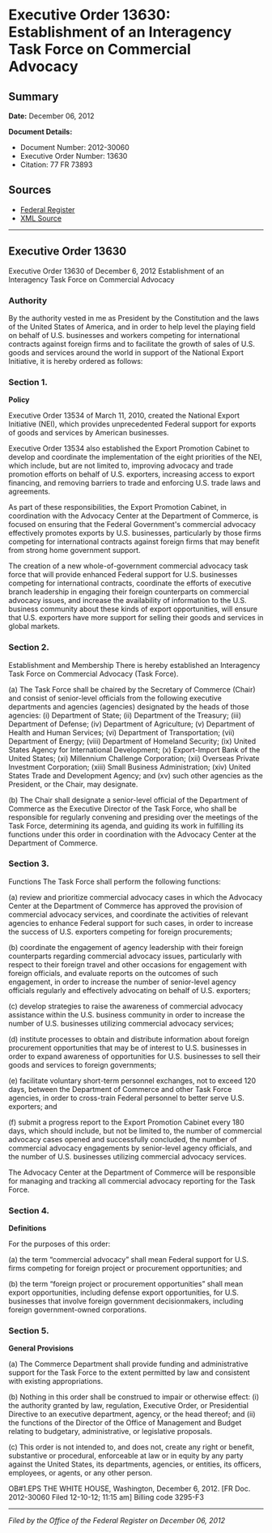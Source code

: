 # Executive Order 13630: Establishment of an Interagency Task Force on Commercial Advocacy

## Summary

**Date:** December 06, 2012

**Document Details:**
- Document Number: 2012-30060
- Executive Order Number: 13630
- Citation: 77 FR 73893

## Sources
- [Federal Register](https://www.federalregister.gov/documents/2012/12/11/2012-30060/establishment-of-an-interagency-task-force-on-commercial-advocacy)
- [XML Source](https://www.federalregister.gov/documents/full_text/xml/2012/12/11/2012-30060.xml)

---

## Executive Order 13630

Executive Order 13630 of December 6, 2012
Establishment of an Interagency Task Force on Commercial Advocacy
### Authority

By the authority vested in me as President by the Constitution and the laws of the United States of America, and in order to help level the playing field on behalf of U.S. businesses and workers competing for international contracts against foreign firms and to facilitate the growth of sales of U.S. goods and services around the world in support of the National Export Initiative, it is hereby ordered as follows:
### Section 1.

**Policy**

Executive Order 13534 of March 11, 2010, created the National Export Initiative (NEI), which provides unprecedented Federal support for exports of goods and services by American businesses.

Executive Order 13534 also established the Export Promotion Cabinet to develop and coordinate the implementation of the eight priorities of the NEI, which include, but are not limited to, improving advocacy and trade promotion efforts on behalf of U.S. exporters, increasing access to export financing, and removing barriers to trade and enforcing U.S. trade laws and agreements.

As part of these responsibilities, the Export Promotion Cabinet, in coordination with the Advocacy Center at the Department of Commerce, is focused on ensuring that the Federal Government's commercial advocacy effectively promotes exports by U.S. businesses, particularly by those firms competing for international contracts against foreign firms that may benefit from strong home government support.

The creation of a new whole-of-government commercial advocacy task force that will provide enhanced Federal support for U.S. businesses competing for international contracts, coordinate the efforts of executive branch leadership in engaging their foreign counterparts on commercial advocacy issues, and increase the availability of information to the U.S. business community about these kinds of export opportunities, will ensure that U.S. exporters have more support for selling their goods and services in global markets.
### Section 2.

Establishment and Membership
There is hereby established an Interagency Task Force on Commercial Advocacy (Task Force).

(a) The Task Force shall be chaired by the Secretary of Commerce (Chair) and consist of senior-level officials from the following executive departments and agencies (agencies) designated by the heads of those agencies:
    (i) Department of State;
    (ii) Department of the Treasury;
    (iii) Department of Defense;
    (iv) Department of Agriculture;
    (v) Department of Health and Human Services;
    (vi) Department of Transportation;
    (vii) Department of Energy;
    (viii) Department of Homeland Security;
    (ix) United States Agency for International Development;
    (x) Export-Import Bank of the United States;
    (xi) Millennium Challenge Corporation;
    (xii) Overseas Private Investment Corporation;
    (xiii) Small Business Administration;
    (xiv) United States Trade and Development Agency; and
    (xv) such other agencies as the President, or the Chair, may designate.

(b) The Chair shall designate a senior-level official of the Department of Commerce as the Executive Director of the Task Force, who shall be responsible for regularly convening and presiding over the meetings of the Task Force, determining its agenda, and guiding its work in fulfilling its functions under this order in coordination with the Advocacy Center at the Department of Commerce.
### Section 3.

Functions
The Task Force shall perform the following functions:

(a) review and prioritize commercial advocacy cases in which the Advocacy Center at the Department of Commerce has approved the provision of commercial advocacy services, and coordinate the activities of relevant agencies to enhance Federal support for such cases, in order to increase the success of U.S. exporters competing for foreign procurements;

(b) coordinate the engagement of agency leadership with their foreign counterparts regarding commercial advocacy issues, particularly with respect to their foreign travel and other occasions for engagement with foreign officials, and evaluate reports on the outcomes of such engagement, in order to increase the number of senior-level agency officials regularly and effectively advocating on behalf of U.S. exporters;

(c) develop strategies to raise the awareness of commercial advocacy assistance within the U.S. business community in order to increase the number of U.S. businesses utilizing commercial advocacy services;

(d) institute processes to obtain and distribute information about foreign procurement opportunities that may be of interest to U.S. businesses in order to expand awareness of opportunities for U.S. businesses to sell their goods and services to foreign governments;

(e) facilitate voluntary short-term personnel exchanges, not to exceed 120 days, between the Department of Commerce and other Task Force agencies, in order to cross-train Federal personnel to better serve U.S. exporters; and

(f) submit a progress report to the Export Promotion Cabinet every 180 days, which should include, but not be limited to, the number of commercial advocacy cases opened and successfully concluded, the number of commercial advocacy engagements by senior-level agency officials, and the number of U.S. businesses utilizing commercial advocacy services.

The Advocacy Center at the Department of Commerce will be responsible for managing and tracking all commercial advocacy reporting for the Task Force.
### Section 4.

**Definitions**

For the purposes of this order:

(a) the term “commercial advocacy” shall mean Federal support for U.S. firms competing for foreign project or procurement opportunities; and

(b) the term “foreign project or procurement opportunities” shall mean export opportunities, including defense export opportunities, for U.S. businesses that involve foreign government decisionmakers, including foreign government-owned corporations.
### Section 5.

**General Provisions**

(a) The Commerce Department shall provide funding and administrative support for the Task Force to the extent permitted by law and consistent with existing appropriations.

(b) Nothing in this order shall be construed to impair or otherwise effect:
    (i) the authority granted by law, regulation, Executive Order, or Presidential Directive to an executive department, agency, or the head thereof; and
    (ii) the functions of the Director of the Office of Management and Budget relating to budgetary, administrative, or legislative proposals.

(c) This order is not intended to, and does not, create any right or benefit, substantive or procedural, enforceable at law or in equity by any party 
against the United States, its departments, agencies, or entities, its officers, employees, or agents, or any other person.

OB#1.EPS
THE WHITE HOUSE,
Washington, December 6, 2012.
[FR Doc. 2012-30060
Filed 12-10-12; 11:15 am]
Billing code 3295-F3

---

*Filed by the Office of the Federal Register on December 06, 2012*
